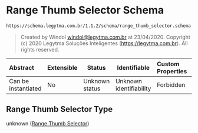 # Range Thumb Selector Schema

```txt
https://schema.legytma.com.br/1.1.2/schema/range_thumb_selector.schema.json
```




> Created by Windol [windol@legytma.com.br](mailto:windol@legytma.com.br) at 23/04/2020.
> Copyright (c) 2020 Legytma Soluções Inteligentes (<https://legytma.com.br>). All rights reserved.
>

| Abstract            | Extensible | Status         | Identifiable            | Custom Properties | Additional Properties | Access Restrictions | Defined In                                                                                            |
| :------------------ | ---------- | -------------- | ----------------------- | :---------------- | --------------------- | ------------------- | ----------------------------------------------------------------------------------------------------- |
| Can be instantiated | No         | Unknown status | Unknown identifiability | Forbidden         | Allowed               | none                | [range_thumb_selector.schema.json](../schema/range_thumb_selector.schema.json) |

## Range Thumb Selector Type

unknown ([Range Thumb Selector](range_thumb_selector.md))
